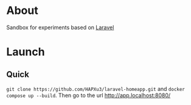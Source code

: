 # About
Sandbox for experiments based on [Laravel](https://github.com/laravel/laravel)

# Launch
## Quick
`git clone https://github.com/HAPXu3/laravel-homeapp.git` and `docker compose up --build`. Then go to the url http://app.localhost:8080/
